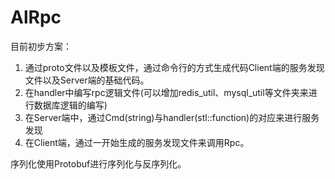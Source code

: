 # AlRpc
目前初步方案：
1. 通过proto文件以及模板文件，通过命令行的方式生成代码Client端的服务发现文件以及Server端的基础代码。
2. 在handler中编写rpc逻辑文件(可以增加redis_util、mysql_util等文件夹来进行数据库逻辑的编写)
3. 在Server端中，通过Cmd(string)与handler(stl::function)的对应来进行服务发现
4. 在Client端，通过一开始生成的服务发现文件来调用Rpc。

序列化使用Protobuf进行序列化与反序列化。
